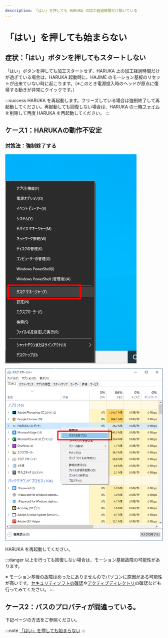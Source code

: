 ```yaml
---
description: 「はい」を押しても HARUKA の加工経過時間だけ動いている
---
```


# 「はい」を押しても始まらない

## 症状：「はい」ボタンを押してもスタートしない

「はい」ボタンを押しても加工スタートせず、HARUKA 上の加工経過時間だけが過ぎている場合は、HARUKA 起動時に、HAJIME のモーション基板のリセットが出来ていない時に起こります。（※このとき電源投入時のヘッドが原点に復帰する動きが非常にクイックです。）

:::success
HARUKA を再起動します。フリーズしている場合は強制終了して再起動してください。再起動しても回復しない場合は、HARUKA の[一時ファイル](../harukaganishinai/fairu.md)を削除して再度 HARUKA を再起動してください。
:::

## ケース1：HARUKAの動作不安定

### 対策法：強制終了する

![1. キーボードの「WINマーク」+「X」を押して「タスクマネージャー」をクリックします。](/assets/20191107_02.png)

![2. プロセスタブの「HARUKA（32ビット）」を右クリックして「タスクの終了」を選びます。](/assets/20191107_03.png)

HARUKA を再起動してください。

:::danger
以上を行っても回復しない場合は、モーション基板故障の可能性があります。

※ モーション基板の故障はめったにありませんのでパソコンに原因がある可能性が高いです。[セキュリティソフトの確認](../harukaganishinai/sekyuritsofutono.md)や[アクティブディレクトリ](../harukaganishinai/akutibudirekutori.md)の確認なども行ってみてください。
:::

## ケース2：パスのプロパティが間違っている。

下記ページの方法をご参照ください。

:::note
[「はい」を押しても始まらない](/docs/process/notoraburu/inanonininatteshimau)
:::